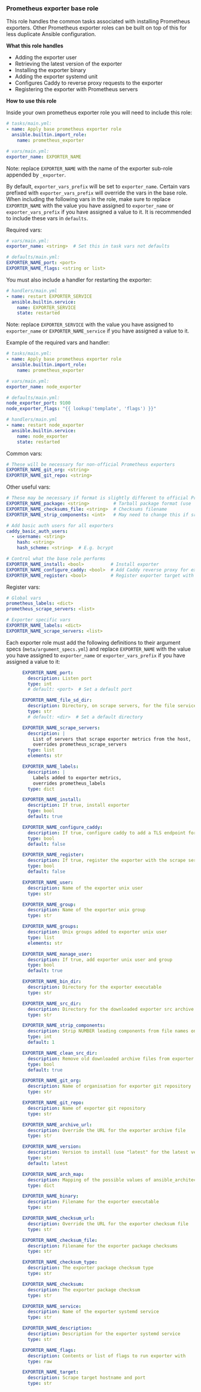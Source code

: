 ### Prometheus exporter base role

This role handles the common tasks associated with installing Prometheus exporters.
Other Prometheus exporter roles can be built on top of this for less duplicate Ansible configuration.

**What this role handles**

* Adding the exporter user
* Retrieving the latest version of the exporter
* Installing the exporter binary
* Adding the exporter systemd unit
* Configures Caddy to reverse proxy requests to the exporter
* Registering the exporter with Prometheus servers

**How to use this role**

Inside your own prometheus exporter role you will need to include this role:

```yaml
# tasks/main.yml:
- name: Apply base prometheus exporter role
  ansible.builtin.import_role:
    name: prometheus_exporter

# vars/main.yml:
exporter_name: EXPORTER_NAME
```

Note: replace `EXPORTER_NAME` with the name of the exporter sub-role appended by `_exporter`.

By default, `exporter_vars_prefix` will be set to `exporter_name`.
Certain vars prefixed with `exporter_vars_prefix`
will override the vars in the base role.
When including the following vars in the role, make sure to replace
`EXPORTER_NAME` with the value you have assigned to `exporter_name`
or `exporter_vars_prefix` if you have assigned a value to it.
It is recommended to include these vars in `defaults`.

Required vars:

```yaml
# vars/main.yml:
exporter_name: <string>  # Set this in task vars not defaults

# defaults/main.yml:
EXPORTER_NAME_port: <port>
EXPORTER_NAME_flags: <string or list>
```

You must also include a handler for restarting the exporter:

```yaml
# handlers/main.yml
- name: restart EXPORTER_SERVICE
  ansible.builtin.service:
    name: EXPORTER_SERVICE
    state: restarted
```

Note: replace `EXPORTER_SERVICE` with the value you have assigned to `exporter_name`
or `EXPORTER_NAME_service` if you have assigned a value to it.

Example of the required vars and handler:

```yaml
# tasks/main.yml:
- name: Apply base prometheus exporter role
  ansible.builtin.import_role:
    name: prometheus_exporter

# vars/main.yml:
exporter_name: node_exporter

# defaults/main.yml:
node_exporter_port: 9100
node_exporter_flags: "{{ lookup('template', 'flags') }}"

# handlers/main.yml
- name: restart node_exporter
  ansible.builtin.service:
    name: node_exporter
    state: restarted
```

Common vars:

```yaml
# These will be necessary for non-official Prometheus exporters
EXPORTER_NAME_git_org: <string>
EXPORTER_NAME_git_repo: <string>
```

Other useful vars:

```yaml
# These may be necessary if format is slightly different to official Prometheus exporters
EXPORTER_NAME_package: <string>         # Tarball package format (use 'exporter_selected_version' to get latest version)
EXPORTER_NAME_checksums_file: <string>  # Checksums filename
EXPORTER_NAME_strip_components: <int>   # May need to change this if src tarball doesn't contain a directory

# Add basic auth users for all exporters
caddy_basic_auth_users:
  - username: <string>
    hash: <string>
    hash_scheme: <string>  # E.g. bcrypt

# Control what the base role performs
EXPORTER_NAME_install: <bool>          # Install exporter
EXPORTER_NAME_configure_caddy: <bool>  # Add Caddy reverse proxy for exporter
EXPORTER_NAME_register: <bool>         # Register exporter target with Prometheus servers
```

Register vars:

```yaml
# Global vars
prometheus_labels: <dict>
prometheus_scrape_servers: <list>

# Exporter specific vars
EXPORTER_NAME_labels: <dict>
EXPORTER_NAME_scrape_servers: <list>
```

Each exporter role must add the following definitions
to their argument specs (`meta/argument_specs.yml`)
and replace `EXPORTER_NAME` with the value you have assigned to `exporter_name`
or `exporter_vars_prefix` if you have assigned a value to it:

```yaml
      EXPORTER_NAME_port:
        description: Listen port
        type: int
        # default: <port>  # Set a default port

      EXPORTER_NAME_file_sd_dir:
        description: Directory, on scrape servers, for the file service discovery target
        type: str
        # default: <dir>  # Set a default directory

      EXPORTER_NAME_scrape_servers:
        description: |
          List of servers that scrape exporter metrics from the host,
          overrides prometheus_scrape_servers
        type: list
        elements: str

      EXPORTER_NAME_labels:
        description: |
          Labels added to exporter metrics,
          overrides prometheus_labels
        type: dict

      EXPORTER_NAME_install:
        description: If true, install exporter
        type: bool
        default: true

      EXPORTER_NAME_configure_caddy:
        description: If true, configure caddy to add a TLS endpoint for the exporter
        type: bool
        default: false

      EXPORTER_NAME_register:
        description: If true, register the exporter with the scrape servers
        type: bool
        default: false

      EXPORTER_NAME_user:
        description: Name of the exporter unix user
        type: str

      EXPORTER_NAME_group:
        description: Name of the exporter unix group
        type: str

      EXPORTER_NAME_groups:
        description: Unix groups added to exporter unix user
        type: list
        elements: str

      EXPORTER_NAME_manage_user:
        description: If true, add exporter unix user and group
        type: bool
        default: true

      EXPORTER_NAME_bin_dir:
        description: Directory for the exporter executable
        type: str

      EXPORTER_NAME_src_dir:
        description: Directory for the downloaded exporter src archive
        type: str

      EXPORTER_NAME_strip_components:
        description: Strip NUMBER leading components from file names on extraction
        type: int
        default: 1

      EXPORTER_NAME_clean_src_dir:
        description: Remove old downloaded archive files from exporter src directory
        type: bool
        default: true

      EXPORTER_NAME_git_org:
        description: Name of organisation for exporter git repository
        type: str

      EXPORTER_NAME_git_repo:
        description: Name of exporter git repository
        type: str

      EXPORTER_NAME_archive_url:
        description: Override the URL for the exporter archive file
        type: str

      EXPORTER_NAME_version:
        description: Version to install (use "latest" for the latest version)
        type: str
        default: latest

      EXPORTER_NAME_arch_map:
        description: Mapping of the possible values of ansible_architecture to the exporter package architectures
        type: dict

      EXPORTER_NAME_binary:
        description: Filename for the exporter executable
        type: str

      EXPORTER_NAME_checksum_url:
        description: Override the URL for the exporter checksum file
        type: str

      EXPORTER_NAME_checksum_file:
        description: Filename for the exporter package checksums
        type: str

      EXPORTER_NAME_checksum_type:
        description: The exporter package checksum type
        type: str

      EXPORTER_NAME_checksum:
        description: The exporter package checksum
        type: str

      EXPORTER_NAME_service:
        description: Name of the exporter systemd service
        type: str

      EXPORTER_NAME_description:
        description: Description for the exporter systemd service
        type: str

      EXPORTER_NAME_flags:
        description: Contents or list of flags to run exporter with
        type: raw

      EXPORTER_NAME_target:
        description: Scrape target hostname and port
        type: str
```
